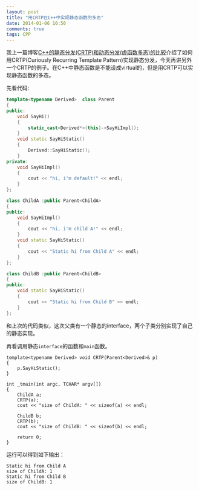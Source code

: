 ```yaml
---
layout: post
title: "用CRTP在C++中实现静态函数的多态"
date: 2014-01-06 10:50
comments: true
tags: CPP
---
```


我上一篇博客[C++的静态分发(CRTP)和动态分发(虚函数多态)的比较](/2014/01/03/cpp-static-dispatch-crtp-vs-dynamic-dispatch-virtual-method/)介绍了如何用CRTP(Curiously Recurring Template Pattern)实现静态分发，今天再讲另外一个CRTP的例子。在C++中静态函数是不能设成virtual的，但是用CRTP可以实现静态函数的多态。

先看代码:

```cpp
template<typename Derived>  class Parent 
{
public:
    void SayHi()
    {
        static_cast<Derived*>(this)->SayHiImpl();
    }
    void static SayHiStatic()
    {
        Derived::SayHiStatic();
    }
private:
    void SayHiImpl()
    {
        cout << "hi, i'm default!" << endl;
    }
};

class ChildA :public Parent<ChildA>
{
public:
    void SayHiImpl()
    {
        cout << "hi, i'm child A!" << endl;
    }
    void static SayHiStatic()
    {
        cout << "Static hi from Child A" << endl;
    }
};

class ChildB :public Parent<ChildB>
{
public:
    void static SayHiStatic()
    {
        cout << "Static hi from Child B" << endl;
    }
};
```

和上次的代码类似，这次父类有一个静态的interface，两个子类分别实现了自己的静态实现。

再看调用静态```interface```的函数和```main```函数。

```
template<typename Derived> void CRTP(Parent<Derived>& p)
{
    p.SayHiStatic();
}

int _tmain(int argc, TCHAR* argv[])
{
    ChildA a;
    CRTP(a);
    cout << "size of ChildA: " << sizeof(a) << endl;

    ChildB b;
    CRTP(b);
    cout << "size of ChildB: " << sizeof(b) << endl;

    return 0;
}
```

运行可以得到如下输出：

```
Static hi from Child A
size of ChildA: 1
Static hi from Child B
size of ChildB: 1
```